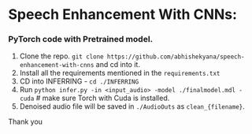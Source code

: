 # Speech Enhancement With CNNs: 
### PyTorch code with Pretrained model. 

1. Clone the repo. `git clone https://github.com/abhishekyana/speech-enhancement-with-cnns` and cd into it. 
1. Install all the requirements mentioned in the `requirements.txt`
1. CD into INFERRING - `cd ./INFERRING`
1. Run `python infer.py -in <input_audio> -model ./finalmodel.mdl -cuda` # make sure Torch with Cuda is installed. 
1. Denoised audio file will be saved in `./AudioOuts` as `clean_{filename}`.


Thank you
